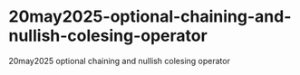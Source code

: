 # 20may2025-optional-chaining-and-nullish-colesing-operator
20may2025 optional chaining and nullish colesing operator
